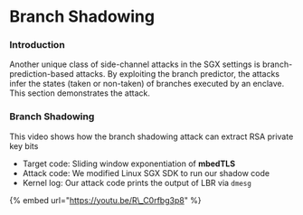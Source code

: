 # Branch Shadowing

### Introduction

Another unique class of side-channel attacks in the SGX settings is branch-prediction-based attacks. By exploiting the branch predictor, the attacks infer the states \(taken or non-taken\) of branches executed by an enclave. This section demonstrates the attack.

### Branch Shadowing

This video shows how the branch shadowing attack can extract RSA private key bits

* Target code: Sliding window exponentiation of **mbedTLS**
* Attack code: We modified Linux SGX SDK to run our shadow code
* Kernel log: Our attack code prints the output of LBR via `dmesg`

{% embed url="https://youtu.be/R\_C0rfbg3p8" %}

### 

